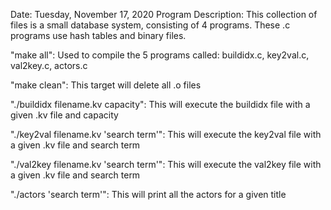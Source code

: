 
Date: Tuesday, November 17, 2020
Program Description: This collection of files is a small database system,
		     consisting of 4 programs. These .c programs use hash
                     tables and binary files.

"make all": Used to compile the 5 programs called:
buildidx.c, key2val.c, val2key.c, actors.c

"make clean": This target will delete all .o files

"./buildidx filename.kv capacity": This will execute the buildidx file with
				   a given .kv file and capacity

"./key2val filename.kv 'search term'": This will execute the key2val file
				      with a given .kv file and search term

"./val2key filename.kv 'search term'": This will execute the val2key file
				      with a given .kv file and search term

"./actors 'search term'": This will print all the actors for a given title
